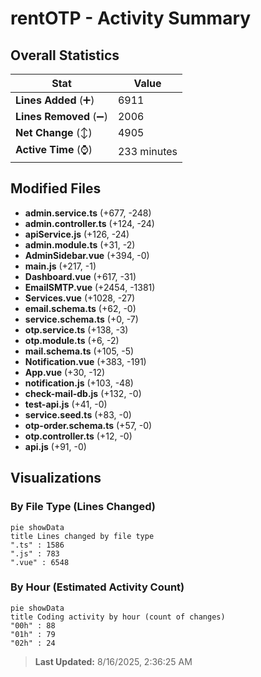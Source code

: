 # rentOTP - Activity Summary 

## Overall Statistics

| Stat                   | Value                                                             |
| ---------------------- | ----------------------------------------------------------------- |
| **Lines Added** (➕)   | 6911                                          |
| **Lines Removed** (➖) | 2006                                        |
| **Net Change** (↕)    | 4905                |
| **Active Time** (⌚)   | 233 minutes |


## Modified Files
- **admin.service.ts** (+677, -248)
- **admin.controller.ts** (+124, -24)
- **apiService.js** (+126, -24)
- **admin.module.ts** (+31, -2)
- **AdminSidebar.vue** (+394, -0)
- **main.js** (+217, -1)
- **Dashboard.vue** (+617, -31)
- **EmailSMTP.vue** (+2454, -1381)
- **Services.vue** (+1028, -27)
- **email.schema.ts** (+62, -0)
- **service.schema.ts** (+0, -7)
- **otp.service.ts** (+138, -3)
- **otp.module.ts** (+6, -2)
- **mail.schema.ts** (+105, -5)
- **Notification.vue** (+383, -191)
- **App.vue** (+30, -12)
- **notification.js** (+103, -48)
- **check-mail-db.js** (+132, -0)
- **test-api.js** (+41, -0)
- **service.seed.ts** (+83, -0)
- **otp-order.schema.ts** (+57, -0)
- **otp.controller.ts** (+12, -0)
- **api.js** (+91, -0)

## Visualizations

### By File Type (Lines Changed)

```mermaid
pie showData
title Lines changed by file type
".ts" : 1586
".js" : 783
".vue" : 6548
```

### By Hour (Estimated Activity Count)

```mermaid
pie showData
title Coding activity by hour (count of changes)
"00h" : 88
"01h" : 79
"02h" : 24
```


> **Last Updated:** 8/16/2025, 2:36:25 AM